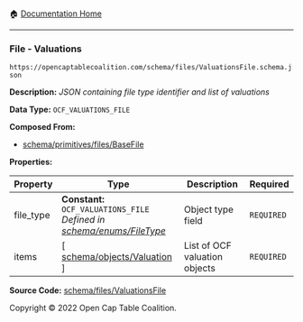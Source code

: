 :house: [Documentation Home](/README.md)

---

### File - Valuations

`https://opencaptablecoalition.com/schema/files/ValuationsFile.schema.json`

**Description:** _JSON containing file type identifier and list of valuations_

**Data Type:** `OCF_VALUATIONS_FILE`

**Composed From:**

- [schema/primitives/files/BaseFile](/docs/schema/primitives/files/BaseFile.md)

**Properties:**

| Property  | Type                                                                                                         | Description                   | Required   |
| --------- | ------------------------------------------------------------------------------------------------------------ | ----------------------------- | ---------- |
| file_type | **Constant:** `OCF_VALUATIONS_FILE`</br>_Defined in [schema/enums/FileType](/docs/schema/enums/FileType.md)_ | Object type field             | `REQUIRED` |
| items     | [ [schema/objects/Valuation](/docs/schema/objects/Valuation.md) ]                                            | List of OCF valuation objects | `REQUIRED` |

**Source Code:** [schema/files/ValuationsFile](/schema/files/ValuationsFile.schema.json)

Copyright © 2022 Open Cap Table Coalition.
